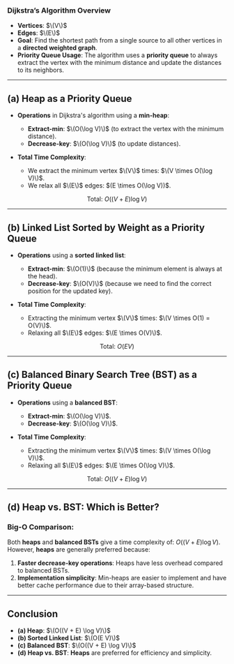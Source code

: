 ### **Dijkstra’s Algorithm Overview**

- **Vertices**: $\(V\)$  
- **Edges**: $\(E\)$  
- **Goal**: Find the shortest path from a single source to all other vertices in a **directed weighted graph**.  
- **Priority Queue Usage**: The algorithm uses a **priority queue** to always extract the vertex with the minimum distance and update the distances to its neighbors.

---

## (a) **Heap as a Priority Queue**

- **Operations** in Dijkstra's algorithm using a **min-heap**:
  - **Extract-min**: $\(O(\log V)\)$ (to extract the vertex with the minimum distance).
  - **Decrease-key**: $\(O(\log V)\)$ (to update distances).

- **Total Time Complexity**:
  - We extract the minimum vertex $\(V\)$ times: $\(V \times O(\log V)\)$.
  - We relax all $\(E\)$ edges: \$(E \times O(\log V)\)$.

$$
\text{Total: } O((V + E) \log V)
$$

---

## (b) **Linked List Sorted by Weight as a Priority Queue**

- **Operations** using a **sorted linked list**:
  - **Extract-min**: $\(O(1)\)$ (because the minimum element is always at the head).
  - **Decrease-key**: $\(O(V)\)$ (because we need to find the correct position for the updated key).

- **Total Time Complexity**:
  - Extracting the minimum vertex $\(V\)$ times: $\(V \times O(1) = O(V)\)$.
  - Relaxing all $\(E\)$ edges: $\(E \times O(V)\)$.

$$
\text{Total: } O(E V)
$$

---

## (c) **Balanced Binary Search Tree (BST) as a Priority Queue**

- **Operations** using a **balanced BST**:
  - **Extract-min**: $\(O(\log V)\)$.
  - **Decrease-key**: $\(O(\log V)\)$.

- **Total Time Complexity**:
  - Extracting the minimum vertex $\(V\)$ times: $\(V \times O(\log V)\)$.
  - Relaxing all $\(E\)$ edges: $\(E \times O(\log V)\)$.

$$
\text{Total: } O((V + E) \log V)
$$

---

## (d) **Heap vs. BST: Which is Better?**

### **Big-O Comparison:**
Both **heaps** and **balanced BSTs** give a time complexity of:
$O((V + E) \log V)$.
However, **heaps** are generally preferred because:
1. **Faster decrease-key operations**: Heaps have less overhead compared to balanced BSTs.
2. **Implementation simplicity**: Min-heaps are easier to implement and have better cache performance due to their array-based structure.

---

## **Conclusion**
- **(a) Heap**: $\(O((V + E) \log V)\)$
- **(b) Sorted Linked List**: $\(O(E V)\)$ 
- **(c) Balanced BST**: $\(O((V + E) \log V)\)$  
- **(d) Heap vs. BST**: **Heaps** are preferred for efficiency and simplicity.
